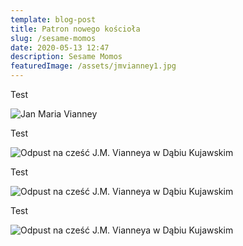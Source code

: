 ```yaml
---
template: blog-post
title: Patron nowego kościoła
slug: /sesame-momos
date: 2020-05-13 12:47
description: Sesame Momos
featuredImage: /assets/jmvianney1.jpg
---
```


Test

![Jan Maria Vianney](/assets/jmvianney.jpg)

Test

![Odpust na cześć J.M. Vianneya w Dąbiu Kujawskim](/assets/odpust1.jpg)

Test

![Odpust na cześć J.M. Vianneya w Dąbiu Kujawskim](/assets/odpust.jpg)

Test

![Odpust na cześć J.M. Vianneya w Dąbiu Kujawskim](/assets/odpust3.jpg)


